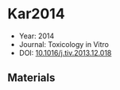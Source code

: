 <a name="article" />

# Kar2014

* Year: 2014
* Journal: Toxicology in Vitro
* DOI: <a href="https://doi.org/10.1016/j.tiv.2013.12.018">10.1016/j.tiv.2013.12.018</a>

## Materials
